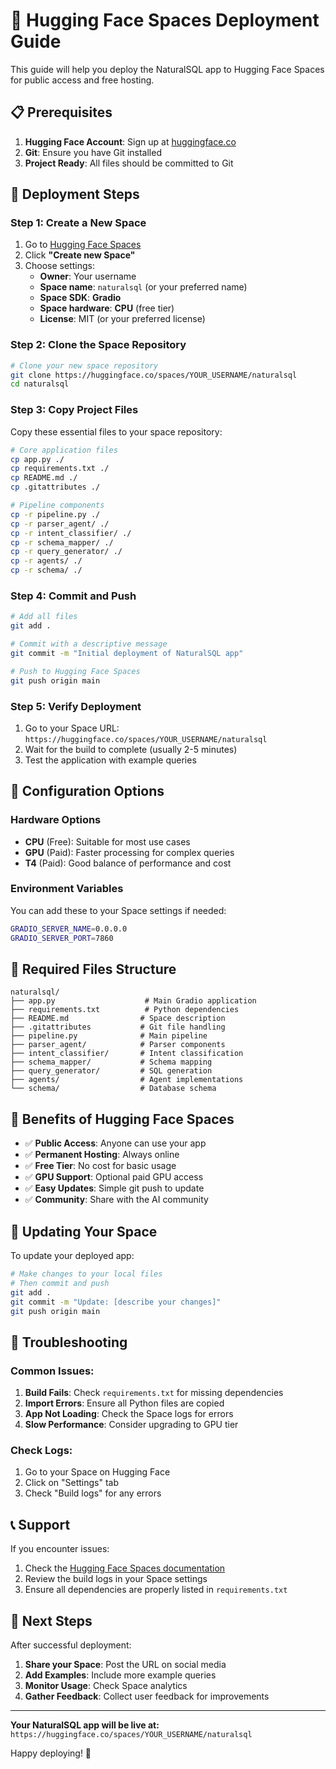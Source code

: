 # 🚀 Hugging Face Spaces Deployment Guide

This guide will help you deploy the NaturalSQL app to Hugging Face Spaces for public access and free hosting.

## 📋 Prerequisites

1. **Hugging Face Account**: Sign up at [huggingface.co](https://huggingface.co)
2. **Git**: Ensure you have Git installed
3. **Project Ready**: All files should be committed to Git

## 🎯 Deployment Steps

### Step 1: Create a New Space

1. Go to [Hugging Face Spaces](https://huggingface.co/spaces)
2. Click **"Create new Space"**
3. Choose settings:
   - **Owner**: Your username
   - **Space name**: `naturalsql` (or your preferred name)
   - **Space SDK**: **Gradio**
   - **Space hardware**: **CPU** (free tier)
   - **License**: MIT (or your preferred license)

### Step 2: Clone the Space Repository

```bash
# Clone your new space repository
git clone https://huggingface.co/spaces/YOUR_USERNAME/naturalsql
cd naturalsql
```

### Step 3: Copy Project Files

Copy these essential files to your space repository:

```bash
# Core application files
cp app.py ./
cp requirements.txt ./
cp README.md ./
cp .gitattributes ./

# Pipeline components
cp -r pipeline.py ./
cp -r parser_agent/ ./
cp -r intent_classifier/ ./
cp -r schema_mapper/ ./
cp -r query_generator/ ./
cp -r agents/ ./
cp -r schema/ ./
```

### Step 4: Commit and Push

```bash
# Add all files
git add .

# Commit with a descriptive message
git commit -m "Initial deployment of NaturalSQL app"

# Push to Hugging Face Spaces
git push origin main
```

### Step 5: Verify Deployment

1. Go to your Space URL: `https://huggingface.co/spaces/YOUR_USERNAME/naturalsql`
2. Wait for the build to complete (usually 2-5 minutes)
3. Test the application with example queries

## 🔧 Configuration Options

### Hardware Options

- **CPU** (Free): Suitable for most use cases
- **GPU** (Paid): Faster processing for complex queries
- **T4** (Paid): Good balance of performance and cost

### Environment Variables

You can add these to your Space settings if needed:

```bash
GRADIO_SERVER_NAME=0.0.0.0
GRADIO_SERVER_PORT=7860
```

## 📁 Required Files Structure

```
naturalsql/
├── app.py                    # Main Gradio application
├── requirements.txt          # Python dependencies
├── README.md                # Space description
├── .gitattributes           # Git file handling
├── pipeline.py              # Main pipeline
├── parser_agent/            # Parser components
├── intent_classifier/       # Intent classification
├── schema_mapper/           # Schema mapping
├── query_generator/         # SQL generation
├── agents/                  # Agent implementations
└── schema/                  # Database schema
```

## 🎉 Benefits of Hugging Face Spaces

- ✅ **Public Access**: Anyone can use your app
- ✅ **Permanent Hosting**: Always online
- ✅ **Free Tier**: No cost for basic usage
- ✅ **GPU Support**: Optional paid GPU access
- ✅ **Easy Updates**: Simple git push to update
- ✅ **Community**: Share with the AI community

## 🔄 Updating Your Space

To update your deployed app:

```bash
# Make changes to your local files
# Then commit and push
git add .
git commit -m "Update: [describe your changes]"
git push origin main
```

## 🐛 Troubleshooting

### Common Issues:

1. **Build Fails**: Check `requirements.txt` for missing dependencies
2. **Import Errors**: Ensure all Python files are copied
3. **App Not Loading**: Check the Space logs for errors
4. **Slow Performance**: Consider upgrading to GPU tier

### Check Logs:

1. Go to your Space on Hugging Face
2. Click on "Settings" tab
3. Check "Build logs" for any errors

## 📞 Support

If you encounter issues:

1. Check the [Hugging Face Spaces documentation](https://huggingface.co/docs/hub/spaces)
2. Review the build logs in your Space settings
3. Ensure all dependencies are properly listed in `requirements.txt`

## 🎯 Next Steps

After successful deployment:

1. **Share your Space**: Post the URL on social media
2. **Add Examples**: Include more example queries
3. **Monitor Usage**: Check Space analytics
4. **Gather Feedback**: Collect user feedback for improvements

---

**Your NaturalSQL app will be live at:**
`https://huggingface.co/spaces/YOUR_USERNAME/naturalsql`

Happy deploying! 🚀 